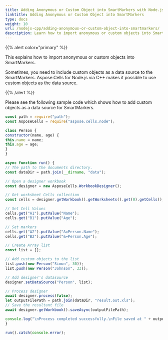 ```yaml
---  
title: Adding Anonymous or Custom Object into SmartMarkers with Node.js via C++  
linktitle: Adding Anonymous or Custom Object into SmartMarkers  
type: docs  
weight: 10  
url: /nodejs-cpp/adding-anonymous-or-custom-object-into-smartmarkers/  
description: Learn how to import anonymous or custom objects into SmartMarkers using Aspose.Cells for Node.js via C++.  
---  
```


{{% alert color="primary" %}}  

This explains how to import anonymous or custom objects into SmartMarkers.  

Sometimes, you need to include custom objects as a data source to the SmartMarkers. Aspose.Cells for Node.js via C++ makes it possible to use custom objects as the data source.  

{{% /alert %}}  

Please see the following sample code which shows how to add custom objects as a data source for SmartMarkers.

```javascript
const path = require("path");
const AsposeCells = require("aspose.cells.node");

class Person {
constructor(name, age) {
this.name = name;
this.age = age;
}
}

async function run() {
// The path to the documents directory.
const dataDir = path.join(__dirname, "data");

// Open a designer workbook
const designer = new AsposeCells.WorkbookDesigner();

// Get worksheet Cells collection
const cells = designer.getWorkbook().getWorksheets().get(0).getCells();

// Set Cell Values
cells.get("A1").putValue("Name");
cells.get("B1").putValue("Age");

// Set markers
cells.get("A2").putValue("&=Person.Name");
cells.get("B2").putValue("&=Person.Age");

// Create Array list
const list = [];

// Add custom objects to the list
list.push(new Person("Simon", 30));
list.push(new Person("Johnson", 33));

// Add designer's datasource
designer.setDataSource("Person", list);

// Process designer
await designer.process(false);
let outputFilePath = path.join(dataDir, "result.out.xls");
// Save the resultant file
await designer.getWorkbook().saveAsync(outputFilePath);

console.log("\nProcess completed successfully.\nFile saved at " + outputFilePath);
}

run().catch(console.error);
```  
  

